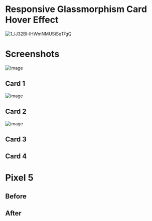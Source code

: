 # Responsive Glassmorphism Card Hover Effect

![1_lJ32Bl-lHWmNMUSiSq17gQ](https://user-images.githubusercontent.com/72864817/171863780-16f7afb7-32a5-4547-a427-23c8a8ed0524.png)

# Screenshots

![image](https://user-images.githubusercontent.com/72864817/176378260-8fe63f4a-a9c2-47d4-b555-dbaa795327c9.png)

## Card 1

![image](https://user-images.githubusercontent.com/72864817/176378456-79ef5fa5-b551-4bdd-975d-a673c0f7a14d.png)

## Card 2

![image](https://user-images.githubusercontent.com/72864817/176378541-1ab196d6-84f1-4b7d-9682-c93dd0310297.png)

## Card 3



## Card 4



# Pixel 5

## Before



## After


